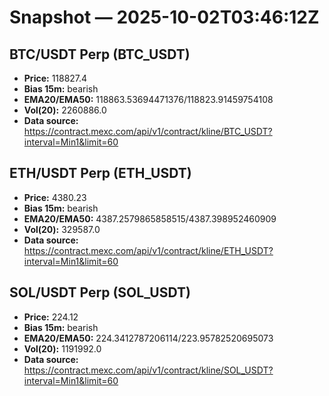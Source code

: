 # Snapshot — 2025-10-02T03:46:12Z

## BTC/USDT Perp (BTC_USDT)
- **Price:** 118827.4
- **Bias 15m:** bearish
- **EMA20/EMA50:** 118863.53694471376/118823.91459754108
- **Vol(20):** 2260886.0
- **Data source:** https://contract.mexc.com/api/v1/contract/kline/BTC_USDT?interval=Min1&limit=60

## ETH/USDT Perp (ETH_USDT)
- **Price:** 4380.23
- **Bias 15m:** bearish
- **EMA20/EMA50:** 4387.2579865858515/4387.398952460909
- **Vol(20):** 329587.0
- **Data source:** https://contract.mexc.com/api/v1/contract/kline/ETH_USDT?interval=Min1&limit=60

## SOL/USDT Perp (SOL_USDT)
- **Price:** 224.12
- **Bias 15m:** bearish
- **EMA20/EMA50:** 224.3412787206114/223.95782520695073
- **Vol(20):** 1191992.0
- **Data source:** https://contract.mexc.com/api/v1/contract/kline/SOL_USDT?interval=Min1&limit=60

